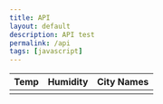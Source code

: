 ```yaml
---
title: API
layout: default
description: API test
permalink: /api
tags: [javascript]
---
```


<table>
  <thead>
  <tr>
    <th>Temp</th>
    <th>Humidity</th>
    <th>City Names</th>
  </tr>
  </thead>
  <tbody>
    <td id="result"></td>
    <!-- <td id="active_cases"></td> -->
  </tbody>

<!-- Script is layed out in a sequence (no function) and will execute when page is loaded -->

<script>
  // prepare HTML result container for new output
  const resultContainer = document.getElementById("result");
  // prepare fetch options
  const url = "https://open-weather13.p.rapidapi.com/city/landon";

  const options = {
	method: 'GET',
	headers: {
		'X-RapidAPI-Key': '99055c6785msh0eec04755216d76p1d458djsnf1bc6a1c3b66',
		'X-RapidAPI-Host': 'open-weather13.p.rapidapi.com'
	}
};

  // fetch the API
  fetch("https://open-weather13.p.rapidapi.com/city/landon", options)
    // response is a RESTful "promise" on any successful fetch
    .then(response => {
      // check for response errors
      if (response.status !== 200) {
          const errorMsg = 'Database response error: ' + response.status;
          console.log(errorMsg);
          const tr = document.createElement("tr");
          const td = document.createElement("td");
          td.innerHTML = errorMsg;
          tr.appendChild(td);
          resultContainer.appendChild(tr);
          return;
      }
      // valid response will have json data
      response.json().then(weatherData => {
          console.log(weatherData);

        //   document.getElementById("active_cases").innerHTML = data.world_total.active_cases;

        for (const row of data) {
            console.log(weatherData);

            // tr for each row
            const tr = document.createElement("tr");
            // td for each column
            const temp = document.createElement("td");
            const humidity = document.createElement("td");
            const city = document.createElement("td");

            // data is specific to the API
            temp.innerHTML = weatherData.main.temp;
            humidity.innerHTML = weatherData.main.humidity;
            city.innerHTML = weatherData.name; 

            // this build td's into tr
            tr.appendChild(temp);
            tr.appendChild(humidity);
            tr.appendChild(city);

            // add HTML to container
            resultContainer.appendChild(tr);
          }
      })
  })

  // catch fetch errors (ie ACCESS to server blocked)
  .catch(err => {
    console.error(err);
    const tr = document.createElement("tr");
    const td = document.createElement("td");
    td.innerHTML = err;
    tr.appendChild(td);
    resultContainer.appendChild(tr);
  });
</script>